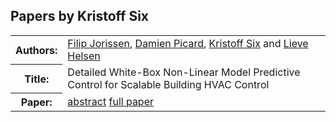 ## Papers by Kristoff Six
<table>
<tr><th>Authors:</th>
<td>
<a href="/proceedings/authors/FilipJorissen">Filip Jorissen</a>, <a href="/proceedings/authors/DamienPicard">Damien Picard</a>, <a href="/proceedings/authors/KristoffSix">Kristoff Six</a> and <a href="/proceedings/authors/LieveHelsen">Lieve Helsen</a></td>
</tr>
<tr><th>Title:</th>
<td>Detailed White-Box Non-Linear Model Predictive Control for Scalable Building HVAC Control</td>
</tr>
<tr><th>Paper:</th>
<td><a href="/abstracts/abstract_4B_1">abstract</a> <a href="/proceedings/papers/Modelica2021session4B_paper1.pdf">full paper</a></td>
</tr>
</table>
